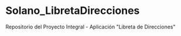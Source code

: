 # Solano_LibretaDirecciones
Repositorio del Proyecto Integral - Aplicación "Libreta de Direcciones"
